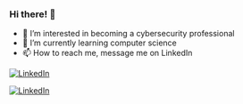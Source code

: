 ### Hi there! 👋

- 👀 I’m interested in becoming a cybersecurity professional
- 🌱 I’m currently learning computer science
- 📫 How to reach me, message me on LinkedIn


[![LinkedIn](https://img.shields.io/badge/LinkedIn-0077B5?style=for-the-badge&logo=linkedin&logoColor=white)](www.linkedin.com/in/matthew-keaton-132810)

[![LinkedIn](https://img.shields.io/badge/LinkedIn-Connect-blue)](https://www.linkedin.com/in/matthew-keaton-132810)
<!---
mkeaton08/mkeaton08 is a ✨ special ✨ repository because its `README.md` (this file) appears on your GitHub profile.
You can click the Preview link to take a look at your changes.
--->
